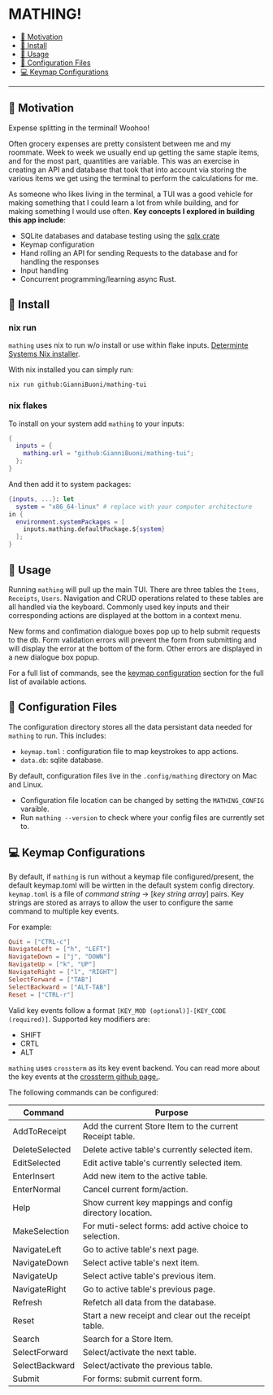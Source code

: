 # MATHING!

<!--toc:start-->

- [💸 Motivation](#-motivation)
- [💾 Install](#-install)
- [👐 Usage](#-usage)
- [🔨 Configuration Files](#-configuration-files)
- [💻 Keymap Configurations](#-keymap-configurations)

<!--toc:end-->

---

## 💸 Motivation

Expense splitting in the terminal! Woohoo!

Often grocery expenses are pretty consistent between me and my roommate. Week to week we usually end up getting the same staple items, and for the most part, quantities are variable. This was an exercise in creating an API and database that took that into account via storing the various items we get using the terminal to perform the calculations for me.

As someone who likes living in the terminal, a TUI was a good vehicle for making something that I could learn a lot from while building, and for making something I would use often. **Key concepts I explored in building this app include**:

- SQLite databases and database testing using the [sqlx crate](https://github.com/launchbadge/sqlx)
- Keymap configuration
- Hand rolling an API for sending Requests to the database and for handling the responses
- Input handling
- Concurrent programming/learning async Rust.

## 💾 Install

### nix run

`mathing` uses nix to run w/o install or use within flake inputs. [Determinte Systems Nix installer](https://determinate.systems/nix-installer/).

With nix installed you can simply run:

```sh
nix run github:GianniBuoni/mathing-tui
```

### nix flakes

To install on your system add `mathing` to your inputs:

```nix
{
  inputs = {
    mathing.url = "github:GianniBuoni/mathing-tui";
  };
}
```

And then add it to system packages:

```nix
{inputs, ...}: let
  system = "x86_64-linux" # replace with your computer architecture
in {
  environment.systemPackages = [
    inputs.mathing.defaultPackage.${system}
  ];
}
```

## 👐 Usage

Running `mathing` will pull up the main TUI. There are three tables the `Items`, `Receipts`, `Users`. Navigation and CRUD operations related to these tables are all handled via the keyboard. Commonly used key inputs and their corresponding actions are displayed at the bottom in a context menu.

New forms and confimation dialogue boxes pop up to help submit requests to the db. Form validation errors will prevent the form from submitting and will display the error at the bottom of the form. Other errors are displayed in a new dialogue box popup.

For a full list of commands, see the [keymap configuration](#-keymap-configurations) section for the full list of available actions.

## 🔨 Configuration Files

The configuration directory stores all the data persistant data needed for `mathing` to run. This includes:

- `keymap.toml` : configuration file to map keystrokes to app actions.
- `data.db`: sqlite database.

By default, configuration files live in the `.config/mathing` directory on Mac and Linux.

- Configuration file location can be changed by setting the `MATHING_CONFIG` varaible.
- Run `mathing --version` to check where your config files are currently set to.

## 💻 Keymap Configurations

By default, if `mathing` is run without a keymap file configured/present, the default keymap.toml will be wirtten in the default system config directory.
`keymap.toml` is a file of _command string_ -> [_key string array_] pairs. Key strings are stored as arrays to allow the user to configure the same command to multiple key events.

For example:

```toml
Quit = ["CTRL-c"]
NavigateLeft = ["h", "LEFT"]
NavigateDown = ["j", "DOWN"]
NavigateUp = ["k", "UP"]
NavigateRight = ["l", "RIGHT"]
SelectForward = ["TAB"]
SelectBackward = ["ALT-TAB"]
Reset = ["CTRL-r"]
```

Valid key events follow a format `[KEY_MOD (optional)]-[KEY_CODE (required)]`.
Supported key modifiers are:

- SHIFT
- CRTL
- ALT

`mathing` uses `crossterm` as its key event backend. You can read more about the key events at the [crossterm github page.](https://github.com/crossterm-rs/crossterm).

The following commands can be configured:

| Command        | Purpose                                                  |
| -------------- | -------------------------------------------------------- |
| AddToReceipt   | Add the current Store Item to the current Receipt table. |
| DeleteSelected | Delete active table's currently selected item.           |
| EditSelected   | Edit active table's currently selected item.             |
| EnterInsert    | Add new item to the active table.                        |
| EnterNormal    | Cancel current form/action.                              |
| Help           | Show current key mappings and config directory location. |
| MakeSelection  | For muti-select forms: add active choice to selection.   |
| NavigateLeft   | Go to active table's next page.                          |
| NavigateDown   | Select active table's next item.                         |
| NavigateUp     | Select active table's previous item.                     |
| NavigateRight  | Go to active table's previous page.                      |
| Refresh        | Refetch all data from the database.                      |
| Reset          | Start a new receipt and clear out the receipt table.     |
| Search         | Search for a Store Item.                                 |
| SelectForward  | Select/activate the next table.                          |
| SelectBackward | Select/activate the previous table.                      |
| Submit         | For forms: submit current form.                          |
